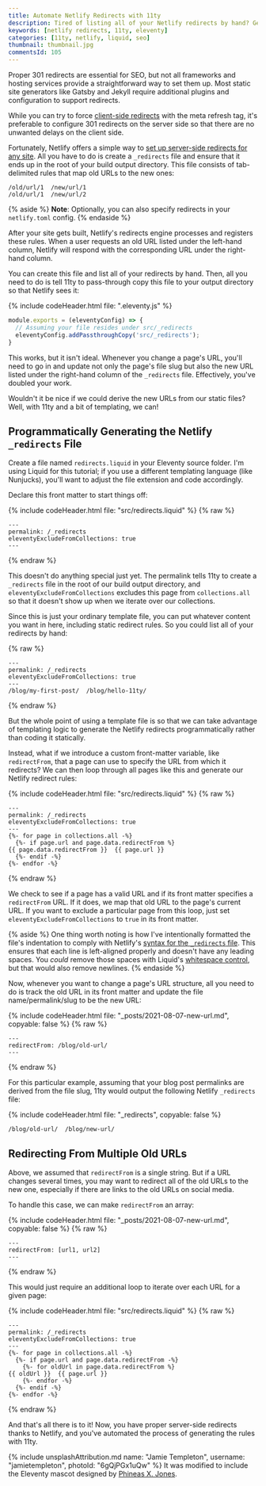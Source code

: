 ```yaml
---
title: Automate Netlify Redirects with 11ty
description: Tired of listing all of your Netlify redirects by hand? Generate them programmatically with a bit of 11ty templating magic!
keywords: [netlify redirects, 11ty, eleventy]
categories: [11ty, netlify, liquid, seo]
thumbnail: thumbnail.jpg
commentsId: 105
---
```


Proper 301 redirects are essential for SEO, but not all frameworks and hosting services provide a straightforward way to set them up. Most static site generators like Gatsby and Jekyll require additional plugins and configuration to support redirects.

While you can try to force [client-side redirects](http://www.w3.org/TR/WCAG20-TECHS/H76.html) with the meta refresh tag, it's preferable to configure 301 redirects on the server side so that there are no unwanted delays on the client side.

Fortunately, Netlify offers a simple way to [set up server-side redirects for any site](https://docs.netlify.com/routing/redirects/). All you have to do is create a `_redirects` file and ensure that it ends up in the root of your build output directory. This file consists of tab-delimited rules that map old URLs to the new ones:

```plaintext
/old/url/1  /new/url/1
/old/url/1  /new/url/2
```

{% aside %}
**Note**: Optionally, you can also specify redirects in your `netlify.toml` config.
{% endaside %}

After your site gets built, Netlify's redirects engine processes and registers these rules. When a user requests an old URL listed under the left-hand column, Netlify will respond with the corresponding URL under the right-hand column.

You can create this file and list all of your redirects by hand. Then, all you need to do is tell 11ty to pass-through copy this file to your output directory so that Netlify sees it:

{% include codeHeader.html file: ".eleventy.js" %}
```js
module.exports = (eleventyConfig) => {
  // Assuming your file resides under src/_redirects
  eleventyConfig.addPassthroughCopy('src/_redirects');
}
```

This works, but it isn't ideal. Whenever you change a page's URL, you'll need to go in and update not only the page's file slug but also the new URL listed under the right-hand column of the `_redirects` file. Effectively, you've doubled your work.

Wouldn't it be nice if we could derive the new URLs from our static files? Well, with 11ty and a bit of templating, we can!

## Programmatically Generating the Netlify `_redirects` File

Create a file named `redirects.liquid` in your Eleventy source folder. I'm using Liquid for this tutorial; if you use a different templating language (like Nunjucks), you'll want to adjust the file extension and code accordingly.

Declare this front matter to start things off:

{% include codeHeader.html file: "src/redirects.liquid" %}
{% raw %}
```liquid
---
permalink: /_redirects
eleventyExcludeFromCollections: true
---
```
{% endraw %}

This doesn't do anything special just yet. The permalink tells 11ty to create a `_redirects` file in the root of our build output directory, and `eleventyExcludeFromCollections` excludes this page from `collections.all` so that it doesn't show up when we iterate over our collections.

Since this is just your ordinary template file, you can put whatever content you want in here, including static redirect rules. So you could list all of your redirects by hand:

{% raw %}
```liquid
---
permalink: /_redirects
eleventyExcludeFromCollections: true
---
/blog/my-first-post/  /blog/hello-11ty/
```
{% endraw %}

But the whole point of using a template file is so that we can take advantage of templating logic to generate the Netlify redirects programmatically rather than coding it statically.

Instead, what if we introduce a custom front-matter variable, like `redirectFrom`, that a page can use to specify the URL from which it redirects? We can then loop through all pages like this and generate our Netlify redirect rules:

{% include codeHeader.html file: "src/redirects.liquid" %}
{% raw %}
```liquid
---
permalink: /_redirects
eleventyExcludeFromCollections: true
---
{%- for page in collections.all -%}
  {%- if page.url and page.data.redirectFrom %}
{{ page.data.redirectFrom }}  {{ page.url }}
  {%- endif -%}
{%- endfor -%}
```
{% endraw %}

We check to see if a page has a valid URL and if its front matter specifies a `redirectFrom` URL. If it does, we map that old URL to the page's current URL. If you want to exclude a particular page from this loop, just set `eleventyExcludeFromCollections` to `true` in its front matter.

{% aside %}
  One thing worth noting is how I've intentionally formatted the file's indentation to comply with Netlify's [syntax for the `_redirects` file](https://docs.netlify.com/routing/redirects/#syntax-for-the-redirects-file). This ensures that each line is left-aligned properly and doesn't have any leading spaces. You *could* remove those spaces with Liquid's [whitespace control](https://shopify.github.io/liquid/basics/whitespace/), but that would also remove newlines.
{% endaside %}

Now, whenever you want to change a page's URL structure, all you need to do is track the old URL in its front matter and update the file name/permalink/slug to be the new URL:

{% include codeHeader.html file: "_posts/2021-08-07-new-url.md", copyable: false %}
{% raw %}
```liquid
---
redirectFrom: /blog/old-url/
---
```
{% endraw %}

For this particular example, assuming that your blog post permalinks are derived from the file slug, 11ty would output the following Netlify `_redirects` file:

{% include codeHeader.html file: "_redirects", copyable: false %}
```plaintext
/blog/old-url/  /blog/new-url/
```

## Redirecting From Multiple Old URLs

Above, we assumed that `redirectFrom` is a single string. But if a URL changes several times, you may want to redirect all of the old URLs to the new one, especially if there are links to the old URLs on social media.

To handle this case, we can make `redirectFrom` an array:

{% include codeHeader.html file: "_posts/2021-08-07-new-url.md", copyable: false %}
{% raw %}
```liquid
---
redirectFrom: [url1, url2]
---
```
{% endraw %}

This would just require an additional loop to iterate over each URL for a given page:

{% include codeHeader.html file: "src/redirects.liquid" %}
{% raw %}
```liquid
---
permalink: /_redirects
eleventyExcludeFromCollections: true
---
{%- for page in collections.all -%}
  {%- if page.url and page.data.redirectFrom -%}
    {%- for oldUrl in page.data.redirectFrom %}
{{ oldUrl }}  {{ page.url }}
    {%- endfor -%}
  {%- endif -%}
{%- endfor -%}
```
{% endraw %}

And that's all there is to it! Now, you have proper server-side redirects thanks to Netlify, and you've automated the process of generating the rules with 11ty.

{% include unsplashAttribution.md name: "Jamie Templeton", username: "jamietempleton", photoId: "6gQjPGx1uQw" %} It was modified to include the Eleventy mascot designed by [Phineas X. Jones](http://octophant.us/).

